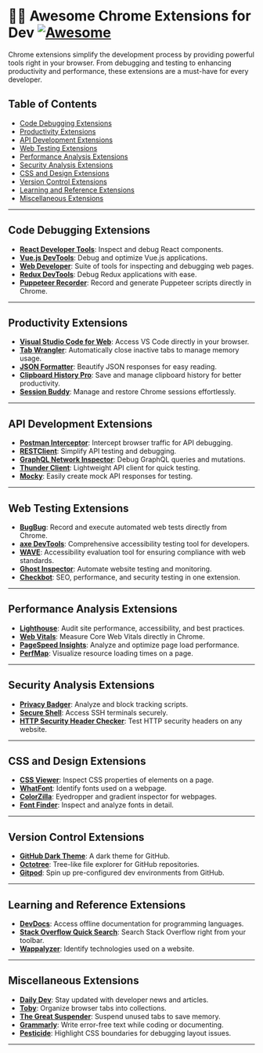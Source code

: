 # 🧑‍💻 Awesome Chrome Extensions for Dev [![Awesome](https://awesome.re/badge.svg)](https://awesome.re)

Chrome extensions simplify the development process by providing powerful tools right in your browser. From debugging and testing to enhancing productivity and performance, these extensions are a must-have for every developer.  

## Table of Contents
- [Code Debugging Extensions](#code-debugging-extensions)
- [Productivity Extensions](#productivity-extensions)
- [API Development Extensions](#api-development-extensions)
- [Web Testing Extensions](#web-testing-extensions)
- [Performance Analysis Extensions](#performance-analysis-extensions)
- [Security Analysis Extensions](#security-analysis-extensions)
- [CSS and Design Extensions](#css-and-design-extensions)
- [Version Control Extensions](#version-control-extensions)
- [Learning and Reference Extensions](#learning-and-reference-extensions)
- [Miscellaneous Extensions](#miscellaneous-extensions)


---

## Code Debugging Extensions  
- **[React Developer Tools](https://reactjs.org/community/debugging-tools.html)**: Inspect and debug React components.  
- **[Vue.js DevTools](https://vuejs.org/guide/scaling-up/tooling.html#devtools)**: Debug and optimize Vue.js applications.  
- **[Web Developer](https://chrispederick.com/work/web-developer/)**: Suite of tools for inspecting and debugging web pages.  
- **[Redux DevTools](https://chrome.google.com/webstore/detail/redux-devtools/lmhkpmbekcpmknklioeibfkpmmfibljd)**: Debug Redux applications with ease.  
- **[Puppeteer Recorder](https://chrome.google.com/webstore/detail/puppeteer-recorder/djeegiggegleadkkbgopoonhjimgehda)**: Record and generate Puppeteer scripts directly in Chrome.

---

## Productivity Extensions  
- **[Visual Studio Code for Web](https://vscode.dev/)**: Access VS Code directly in your browser.  
- **[Tab Wrangler](https://tabwrangler.com)**: Automatically close inactive tabs to manage memory usage.  
- **[JSON Formatter](https://chrome.google.com/webstore/detail/json-formatter/)**: Beautify JSON responses for easy reading.  
- **[Clipboard History Pro](https://clipboardhistory.pro/)**: Save and manage clipboard history for better productivity.  
- **[Session Buddy](https://sessionbuddy.com/)**: Manage and restore Chrome sessions effortlessly.

---

## API Development Extensions  
- **[Postman Interceptor](https://www.postman.com/product/interceptor/)**: Intercept browser traffic for API debugging.  
- **[RESTClient](https://chrome.google.com/webstore/detail/restclient/)**: Simplify API testing and debugging.  
- **[GraphQL Network Inspector](https://chrome.google.com/webstore/detail/graphql-network-inspector/)**: Debug GraphQL queries and mutations.  
- **[Thunder Client](https://www.rangav.com/thunder-client/)**: Lightweight API client for quick testing.  
- **[Mocky](https://www.mocky.io/)**: Easily create mock API responses for testing.

---

## Web Testing Extensions  
- **[BugBug](https://bugbug.io)**: Record and execute automated web tests directly from Chrome.  
- **[axe DevTools](https://www.deque.com/axe/)**: Comprehensive accessibility testing tool for developers.  
- **[WAVE](https://wave.webaim.org/)**: Accessibility evaluation tool for ensuring compliance with web standards.  
- **[Ghost Inspector](https://ghostinspector.com/)**: Automate website testing and monitoring.  
- **[Checkbot](https://www.checkbot.io/)**: SEO, performance, and security testing in one extension.

---

## Performance Analysis Extensions  
- **[Lighthouse](https://developers.google.com/web/tools/lighthouse)**: Audit site performance, accessibility, and best practices.  
- **[Web Vitals](https://chrome.google.com/webstore/detail/web-vitals/ahfhijdlegdabablpippeagghigmibma)**: Measure Core Web Vitals directly in Chrome.  
- **[PageSpeed Insights](https://pagespeed.web.dev/)**: Analyze and optimize page load performance.  
- **[PerfMap](https://chrome.google.com/webstore/detail/perfmap/)**: Visualize resource loading times on a page.

---

## Security Analysis Extensions  
- **[Privacy Badger](https://privacybadger.org/)**: Analyze and block tracking scripts.  
- **[Secure Shell](https://chrome.google.com/webstore/detail/secure-shell/)**: Access SSH terminals securely.  
- **[HTTP Security Header Checker](https://chrome.google.com/webstore/detail/http-security-header-chec/)**: Test HTTP security headers on any website.  

---

## CSS and Design Extensions  
- **[CSS Viewer](https://chrome.google.com/webstore/detail/cssviewer/)**: Inspect CSS properties of elements on a page.  
- **[WhatFont](https://www.whatfont.com/)**: Identify fonts used on a webpage.  
- **[ColorZilla](https://www.colorzilla.com/chrome/)**: Eyedropper and gradient inspector for webpages.  
- **[Font Finder](https://chrome.google.com/webstore/detail/font-finder/)**: Inspect and analyze fonts in detail.  

---

## Version Control Extensions  
- **[GitHub Dark Theme](https://chrome.google.com/webstore/detail/github-dark-theme/)**: A dark theme for GitHub.  
- **[Octotree](https://www.octotree.io/)**: Tree-like file explorer for GitHub repositories.  
- **[Gitpod](https://gitpod.io/)**: Spin up pre-configured dev environments from GitHub.

---

## Learning and Reference Extensions  
- **[DevDocs](https://devdocs.io/)**: Access offline documentation for programming languages.  
- **[Stack Overflow Quick Search](https://chrome.google.com/webstore/detail/stack-overflow-quick-sear/)**: Search Stack Overflow right from your toolbar.  
- **[Wappalyzer](https://www.wappalyzer.com/)**: Identify technologies used on a website.

---

## Miscellaneous Extensions  
- **[Daily Dev](https://daily.dev/)**: Stay updated with developer news and articles.  
- **[Toby](https://www.gettoby.com/)**: Organize browser tabs into collections.  
- **[The Great Suspender](https://chrome.google.com/webstore/detail/the-great-suspender/)**: Suspend unused tabs to save memory.  
- **[Grammarly](https://www.grammarly.com/)**: Write error-free text while coding or documenting.  
- **[Pesticide](https://chrome.google.com/webstore/detail/pesticide/)**: Highlight CSS boundaries for debugging layout issues.

---

